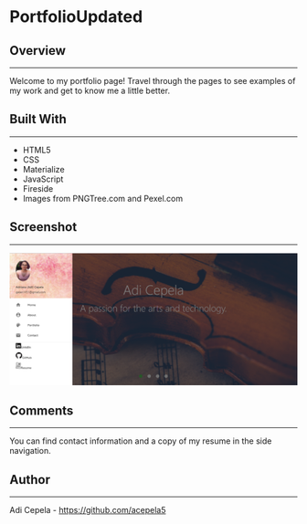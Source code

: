 # PortfolioUpdated

## Overview
---
Welcome to my portfolio page! Travel through the pages to see examples of my work and get to know me a little better.

## Built With
---
- HTML5
- CSS
- Materialize
- JavaScript
- Fireside
- Images from PNGTree.com and Pexel.com
## Screenshot
---

![ ](/Screenshot(38).png)


## Comments
---
You can find contact information and a copy of my resume in the side navigation.
## Author
---
Adi Cepela - https://github.com/acepela5
